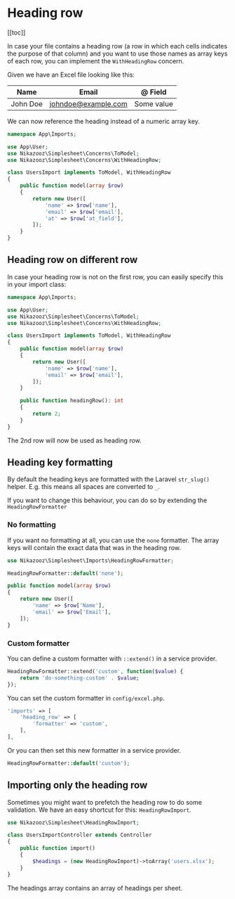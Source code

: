 # Heading row

[[toc]]

In case your file contains a heading row (a row in which each cells indicates the purpose of that column) and you want to use those names as array keys of each row, you can implement the `WithHeadingRow` concern.

Given we have an Excel file looking like this:

| Name | Email | @ Field |
|---- |----|---|
| John Doe | johndoe@example.com | Some value |

We can now reference the heading instead of a numeric array key.

```php
namespace App\Imports;

use App\User;
use Nikazooz\Simplesheet\Concerns\ToModel;
use Nikazooz\Simplesheet\Concerns\WithHeadingRow;

class UsersImport implements ToModel, WithHeadingRow
{
    public function model(array $row)
    {
        return new User([
            'name' => $row['name'],
            'email' => $row['email'],
            'at' => $row['at_field'],
        ]);
    }
}
```

## Heading row on different row

In case your heading row is not on the first row, you can easily specify this in your import class:

```php
namespace App\Imports;

use App\User;
use Nikazooz\Simplesheet\Concerns\ToModel;
use Nikazooz\Simplesheet\Concerns\WithHeadingRow;

class UsersImport implements ToModel, WithHeadingRow
{
    public function model(array $row)
    {
        return new User([
            'name' => $row['name'],
            'email' => $row['email'],
        ]);
    }

    public function headingRow(): int
    {
        return 2;
    }
}
```

The 2nd row will now be used as heading row.

## Heading key formatting

By default the heading keys are formatted with the Laravel `str_slug()` helper. E.g. this means all spaces are converted to `_`.

If you want to change this behaviour, you can do so by extending the `HeadingRowFormatter`

### No formatting

If you want no formatting at all, you can use the `none` formatter. The array keys will contain the exact data that was in the heading row.

```php
use Nikazooz\Simplesheet\Imports\HeadingRowFormatter;

HeadingRowFormatter::default('none');

public function model(array $row)
{
    return new User([
        'name' => $row['Name'],
        'email' => $row['Email'],
    ]);
}
```

### Custom formatter

You can define a custom formatter with `::extend()` in a service provider.

```php
HeadingRowFormatter::extend('custom', function($value) {
    return 'do-something-custom' . $value;
});
```

You can set the custom formatter in `config/excel.php`.

```php
'imports' => [
    'heading_row' => [
        'formatter' => 'custom',
    ],
],
```

Or you can then set this new formatter in a service provider.

```php
HeadingRowFormatter::default('custom');
```

## Importing only the heading row

Sometimes you might want to prefetch the heading row to do some validation. We have an easy shortcut for this: `HeadingRowImport`.

```php
use Nikazooz\Simplesheet\HeadingRowImport;

class UsersImportController extends Controller
{
    public function import()
    {
        $headings = (new HeadingRowImport)->toArray('users.xlsx');
    }
}
```

The headings array contains an array of headings per sheet.
